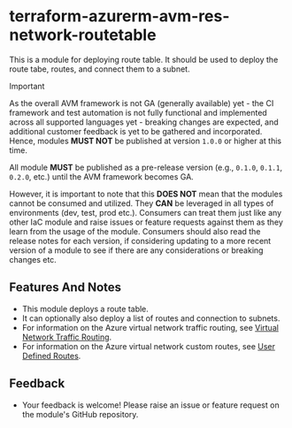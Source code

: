 # terraform-azurerm-avm-res-network-routetable

This is a module for deploying route table. It should be used to deploy the route tabe, routes, and connect them to a subnet.


> [!IMPORTANT]
> As the overall AVM framework is not GA (generally available) yet - the CI framework and test automation is not fully functional and implemented across all supported languages yet - breaking changes are expected, and additional customer feedback is yet to be gathered and incorporated. Hence, modules **MUST NOT** be published at version `1.0.0` or higher at this time.
> 
> All module **MUST** be published as a pre-release version (e.g., `0.1.0`, `0.1.1`, `0.2.0`, etc.) until the AVM framework becomes GA.
> 
> However, it is important to note that this **DOES NOT** mean that the modules cannot be consumed and utilized. They **CAN** be leveraged in all types of environments (dev, test, prod etc.). Consumers can treat them just like any other IaC module and raise issues or feature requests against them as they learn from the usage of the module. Consumers should also read the release notes for each version, if considering updating to a more recent version of a module to see if there are any considerations or breaking changes etc.

## Features And Notes
- This module deploys a route table.
- It can optionally also deploy a list of routes and connection to subnets.
- For information on the Azure virtual network traffic routing, see [Virtual Network Traffic Routing](https://learn.microsoft.com/en-us/azure/virtual-network/virtual-networks-udr-overview).
- For information on the Azure virtual network custom routes, see [User Defined Routes](https://learn.microsoft.com/en-us/azure/virtual-network/virtual-networks-udr-overview#custom-routes).

## Feedback
- Your feedback is welcome! Please raise an issue or feature request on the module's GitHub repository.
